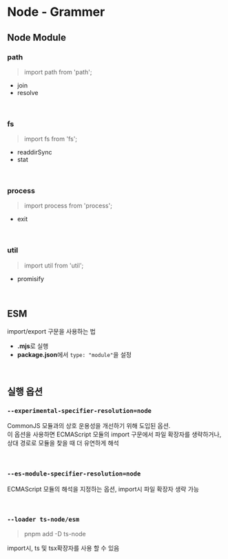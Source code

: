 # Node - Grammer

## Node Module

### path

> import path from 'path';

- join
- resolve

<br />

### fs

> import fs from 'fs';

- readdirSync
- stat

<br />

### process

> import process from 'process';

- exit

<br />

### util

> import util from 'util';

- promisify

<br />

## ESM

import/export 구문을 사용하는 법

- **.mjs**로 실행
- **package.json**에서 `type: "module"`을 설정

<br />

## 실행 옵션

### `--experimental-specifier-resolution=node`

CommonJS 모듈과의 상호 운용성을 개선하기 위해 도입된 옵션.\
이 옵션을 사용하면 ECMAScript 모듈의 import 구문에서 파일 확장자를 생략하거나, 상대 경로로 모듈을 찾을 때 더 유연하게 해석

<br />

### `--es-module-specifier-resolution=node`

ECMAScript 모듈의 해석을 지정하는 옵션, import시 파일 확장자 생략 가능

<br />

### `--loader ts-node/esm`

> pnpm add -D ts-node

import시, ts 및 tsx확장자를 사용 할 수 있음
